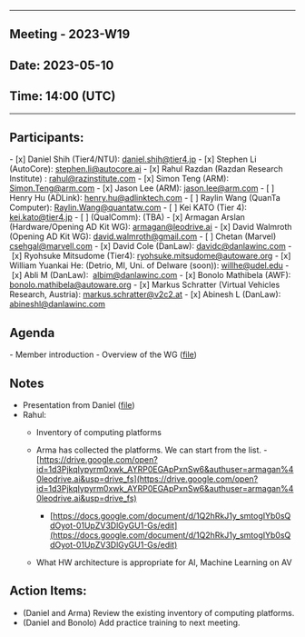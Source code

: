 *** 
## Meeting - 2023-W19
## Date: 2023-05-10
## Time: 14:00 (UTC)
***

## Participants:
- [x] Daniel Shih (Tier4/NTU): daniel.shih@tier4.jp
- [x] Stephen Li (AutoCore): stephen.li@autocore.ai
- [x] Rahul Razdan (Razdan Research Institute) : rahul@razinstitute.com
- [x] Simon Teng (ARM): Simon.Teng@arm.com
- [x] Jason Lee (ARM): jason.lee@arm.com
- [ ] Henry Hu (ADLink): henry.hu@adlinktech.com
- [ ] Raylin Wang (QuanTa Computer): Raylin.Wang@quantatw.com
- [ ] Kei KATO (Tier 4): kei.kato@tier4.jp
- [ ] (QualComm): (TBA)
- [x] Armagan Arslan (Hardware/Opening AD Kit WG): [armagan@leodrive.ai](mailto:armagan@leodrive.ai)
- [x] David Walmroth (Opening AD Kit WG): david.walmroth@gmail.com
- [ ] Chetan (Marvel) csehgal@marvell.com
- [x] David Cole (DanLaw): davidc@danlawinc.com
- [x] Ryohsuke Mitsudome (Tier4): [ryohsuke.mitsudome@autoware.org](mailto:ryohsuke.mitsudome@autoware.org)
- [x] William Yuankai He: (Detrio, MI, Uni. of Delware (soon)): [willhe@udel.edu](mailto:willhe@udel.edu)
- [x] Abli M (DanLaw):  albim@danlawinc.com
- [x] Bonolo Mathibela (AWF): bonolo.mathibela@autoware.org
- [x] Markus Schratter (Virtual Vehicles Research, Austria): markus.schratter@v2c2.at
- [x] Abinesh L (DanLaw):  abineshl@danlawinc.com

## Agenda
- Member introduction
- Overview of the WG ([file](https://docs.google.com/presentation/d/1XZ3EO-ViXuKr5ku5r7czeimYSiIZ3HVN/edit?usp=share_link&ouid=105742989668577611888&rtpof=true&sd=true))

## Notes
- Presentation from Daniel ([file](https://docs.google.com/presentation/d/1XZ3EO-ViXuKr5ku5r7czeimYSiIZ3HVN/edit?usp=share_link&ouid=105742989668577611888&rtpof=true&sd=true))
- Rahul:
	- Inventory of computing platforms
	- Arma has collected the platforms. We can start from the list. 
		-  [https://drive.google.com/open?id=1d3PjkqIypyrm0xwk_AYRP0EGApPxnSw6&authuser=armagan%40leodrive.ai&usp=drive_fs](https://drive.google.com/open?id=1d3PjkqIypyrm0xwk_AYRP0EGApPxnSw6&authuser=armagan%40leodrive.ai&usp=drive_fs)
		-  [https://docs.google.com/document/d/1Q2hRkJ1y_smtogIYb0sQdOyot-01UpZV3DlGyGU1-Gs/edit](https://docs.google.com/document/d/1Q2hRkJ1y_smtogIYb0sQdOyot-01UpZV3DlGyGU1-Gs/edit)

	- What HW architecture is appropriate for AI, Machine Learning on AV
## Action Items:
- (Daniel and Arma) Review the existing inventory of computing platforms.
- (Daniel and Bonolo) Add practice training to next meeting.
